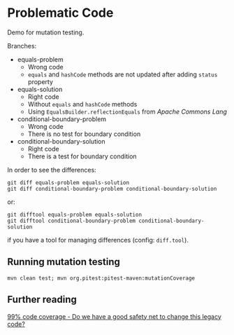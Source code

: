 # Problematic Code

Demo for mutation testing.

Branches:
* equals-problem
    * Wrong code
    * `equals` and `hashCode` methods are not updated after adding `status` property
* equals-solution
    * Right code
    * Without `equals` and `hashCode` methods
    * Using `EqualsBuilder.reflectionEquals` from _Apache Commons Lang_
* conditional-boundary-problem
    * Wrong code
    * There is no test for boundary condition
* conditional-boundary-solution
    * Right code
    * There is a test for boundary condition

In order to see the differences:

```
git diff equals-problem equals-solution
git diff conditional-boundary-problem conditional-boundary-solution
```

or:

```
git difftool equals-problem equals-solution
git difftool conditional-boundary-problem conditional-boundary-solution
```

if you have a tool for managing differences (config: `diff.tool`).

## Running mutation testing

```
mvn clean test; mvn org.pitest:pitest-maven:mutationCoverage
```

## Further reading
[99% code coverage - Do we have a good safety net to change this legacy code?](https://rachelcarmena.github.io/2017/09/01/do-we-have-a-good-safety-net-to-change-this-legacy-code.html)
